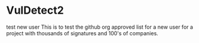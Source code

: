 # VulDetect2
test new user
This is to test the github org approved list for a new user for a project with thousands of signatures and 100's of companies.
